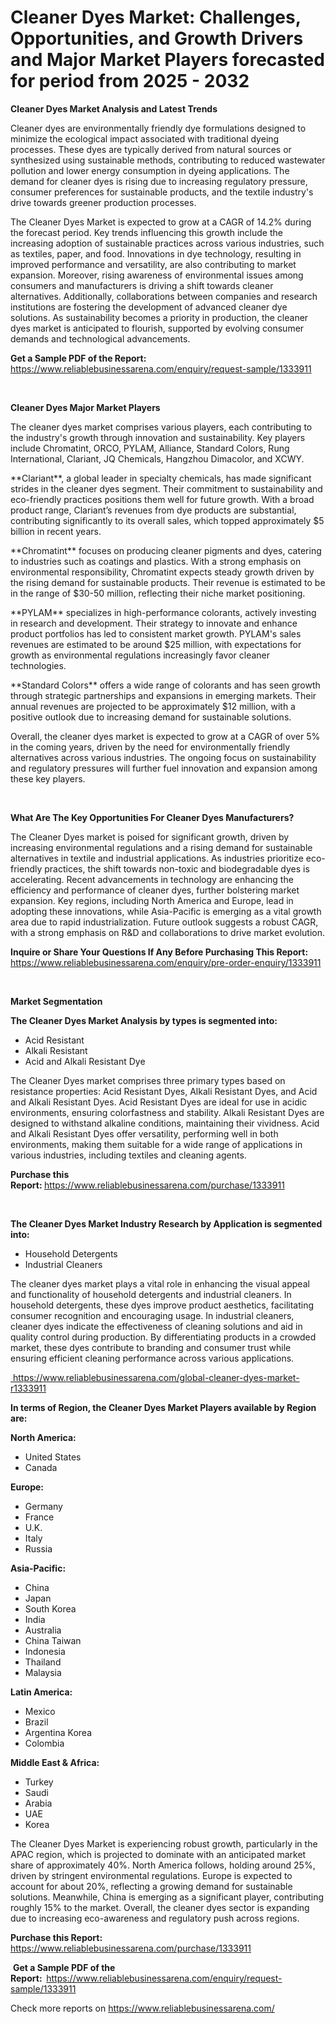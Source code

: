 <p><h1>Cleaner Dyes Market: Challenges, Opportunities, and Growth Drivers and Major Market Players forecasted for period from 2025 - 2032</h1></p><p><strong>Cleaner Dyes Market Analysis and Latest Trends</strong></p>
<p><p>Cleaner dyes are environmentally friendly dye formulations designed to minimize the ecological impact associated with traditional dyeing processes. These dyes are typically derived from natural sources or synthesized using sustainable methods, contributing to reduced wastewater pollution and lower energy consumption in dyeing applications. The demand for cleaner dyes is rising due to increasing regulatory pressure, consumer preferences for sustainable products, and the textile industry's drive towards greener production processes.</p><p>The Cleaner Dyes Market is expected to grow at a CAGR of 14.2% during the forecast period. Key trends influencing this growth include the increasing adoption of sustainable practices across various industries, such as textiles, paper, and food. Innovations in dye technology, resulting in improved performance and versatility, are also contributing to market expansion. Moreover, rising awareness of environmental issues among consumers and manufacturers is driving a shift towards cleaner alternatives. Additionally, collaborations between companies and research institutions are fostering the development of advanced cleaner dye solutions. As sustainability becomes a priority in production, the cleaner dyes market is anticipated to flourish, supported by evolving consumer demands and technological advancements.</p></p>
<p><strong>Get a Sample PDF of the Report:&nbsp;</strong> <a href="https://www.reliablebusinessarena.com/enquiry/request-sample/1333911?utm_campaign=3118&utm_medium=2&utm_source=Github&utm_content=ia&utm_term=24032025&utm_id=cleaner-dyes">https://www.reliablebusinessarena.com/enquiry/request-sample/1333911</a></p>
<p>&nbsp;</p>
<p><strong>Cleaner Dyes Major Market Players</strong></p>
<p><p>The cleaner dyes market comprises various players, each contributing to the industry's growth through innovation and sustainability. Key players include Chromatint, ORCO, PYLAM, Alliance, Standard Colors, Rung International, Clariant, JQ Chemicals, Hangzhou Dimacolor, and XCWY.</p><p>**Clariant**, a global leader in specialty chemicals, has made significant strides in the cleaner dyes segment. Their commitment to sustainability and eco-friendly practices positions them well for future growth. With a broad product range, Clariant’s revenues from dye products are substantial, contributing significantly to its overall sales, which topped approximately $5 billion in recent years.</p><p>**Chromatint** focuses on producing cleaner pigments and dyes, catering to industries such as coatings and plastics. With a strong emphasis on environmental responsibility, Chromatint expects steady growth driven by the rising demand for sustainable products. Their revenue is estimated to be in the range of $30-50 million, reflecting their niche market positioning.</p><p>**PYLAM** specializes in high-performance colorants, actively investing in research and development. Their strategy to innovate and enhance product portfolios has led to consistent market growth. PYLAM's sales revenues are estimated to be around $25 million, with expectations for growth as environmental regulations increasingly favor cleaner technologies.</p><p>**Standard Colors** offers a wide range of colorants and has seen growth through strategic partnerships and expansions in emerging markets. Their annual revenues are projected to be approximately $12 million, with a positive outlook due to increasing demand for sustainable solutions.</p><p>Overall, the cleaner dyes market is expected to grow at a CAGR of over 5% in the coming years, driven by the need for environmentally friendly alternatives across various industries. The ongoing focus on sustainability and regulatory pressures will further fuel innovation and expansion among these key players.</p></p>
<p>&nbsp;</p>
<p><strong>What Are The Key Opportunities For Cleaner Dyes Manufacturers?</strong></p>
<p><p>The Cleaner Dyes market is poised for significant growth, driven by increasing environmental regulations and a rising demand for sustainable alternatives in textile and industrial applications. As industries prioritize eco-friendly practices, the shift towards non-toxic and biodegradable dyes is accelerating. Recent advancements in technology are enhancing the efficiency and performance of cleaner dyes, further bolstering market expansion. Key regions, including North America and Europe, lead in adopting these innovations, while Asia-Pacific is emerging as a vital growth area due to rapid industrialization. Future outlook suggests a robust CAGR, with a strong emphasis on R&D and collaborations to drive market evolution.</p></p>
<p><strong>Inquire or Share Your Questions If Any Before Purchasing This Report:</strong> <a href="https://www.reliablebusinessarena.com/enquiry/pre-order-enquiry/1333911?utm_campaign=3118&utm_medium=2&utm_source=Github&utm_content=ia&utm_term=24032025&utm_id=cleaner-dyes">https://www.reliablebusinessarena.com/enquiry/pre-order-enquiry/1333911</a></p>
<p>&nbsp;</p>
<p><strong>Market Segmentation</strong></p>
<p><strong>The Cleaner Dyes Market Analysis by types is segmented into:</strong></p>
<p><ul><li>Acid Resistant</li><li>Alkali Resistant</li><li>Acid and Alkali Resistant Dye</li></ul></p>
<p><p>The Cleaner Dyes market comprises three primary types based on resistance properties: Acid Resistant Dyes, Alkali Resistant Dyes, and Acid and Alkali Resistant Dyes. Acid Resistant Dyes are ideal for use in acidic environments, ensuring colorfastness and stability. Alkali Resistant Dyes are designed to withstand alkaline conditions, maintaining their vividness. Acid and Alkali Resistant Dyes offer versatility, performing well in both environments, making them suitable for a wide range of applications in various industries, including textiles and cleaning agents.</p></p>
<p><strong>Purchase this Report:&nbsp;</strong><a href="https://www.reliablebusinessarena.com/purchase/1333911?utm_campaign=3118&utm_medium=2&utm_source=Github&utm_content=ia&utm_term=24032025&utm_id=cleaner-dyes">https://www.reliablebusinessarena.com/purchase/1333911</a></p>
<p>&nbsp;</p>
<p><strong>The Cleaner Dyes Market Industry Research by Application is segmented into:</strong></p>
<p><ul><li>Household Detergents</li><li>Industrial Cleaners</li></ul></p>
<p><p>The cleaner dyes market plays a vital role in enhancing the visual appeal and functionality of household detergents and industrial cleaners. In household detergents, these dyes improve product aesthetics, facilitating consumer recognition and encouraging usage. In industrial cleaners, cleaner dyes indicate the effectiveness of cleaning solutions and aid in quality control during production. By differentiating products in a crowded market, these dyes contribute to branding and consumer trust while ensuring efficient cleaning performance across various applications.</p></p>
<p><a href="https://www.reliablebusinessarena.com/global-cleaner-dyes-market-r1333911?utm_campaign=3118&utm_medium=2&utm_source=Github&utm_content=ia&utm_term=24032025&utm_id=cleaner-dyes">&nbsp;https://www.reliablebusinessarena.com/global-cleaner-dyes-market-r1333911</a></p>
<p><strong>In terms of Region, the Cleaner Dyes Market Players available by Region are:</strong></p>
<p>
    <p> <strong> North America: </strong>
        <ul>
            <li>United States</li>
            <li>Canada</li>
        </ul>
        </p> 
    <p> <strong> Europe: </strong>
        <ul>
            <li>Germany</li>
            <li>France</li>
            <li>U.K.</li>
            <li>Italy</li>
            <li>Russia</li>
        </ul>
        </p> 
    <p> <strong> Asia-Pacific: </strong>
        <ul>
            <li>China</li>
            <li>Japan</li>
            <li>South Korea</li>
            <li>India</li>
            <li>Australia</li>
            <li>China Taiwan</li>
            <li>Indonesia</li>
            <li>Thailand</li>
            <li>Malaysia</li>
        </ul>
        </p> 
    <p> <strong> Latin America: </strong>
        <ul>
            <li>Mexico</li>
            <li>Brazil</li>
            <li>Argentina Korea</li>
            <li>Colombia</li>
        </ul>
        </p> 
    <p> <strong> Middle East & Africa: </strong>
        <ul>
            <li>Turkey</li>
            <li>Saudi</li>
            <li>Arabia</li>
            <li>UAE</li>
            <li>Korea</li>
        </ul>
    </p>
    </p>
<p><p>The Cleaner Dyes Market is experiencing robust growth, particularly in the APAC region, which is projected to dominate with an anticipated market share of approximately 40%. North America follows, holding around 25%, driven by stringent environmental regulations. Europe is expected to account for about 20%, reflecting a growing demand for sustainable solutions. Meanwhile, China is emerging as a significant player, contributing roughly 15% to the market. Overall, the cleaner dyes sector is expanding due to increasing eco-awareness and regulatory push across regions.</p></p>
<p><strong>Purchase this Report: </strong><a href="https://www.reliablebusinessarena.com/purchase/1333911?utm_campaign=3118&utm_medium=2&utm_source=Github&utm_content=ia&utm_term=24032025&utm_id=cleaner-dyes">https://www.reliablebusinessarena.com/purchase/1333911</a></p>
<p>&nbsp;<strong>Get a Sample PDF of the Report:&nbsp;&nbsp;</strong><a href="https://www.reliablebusinessarena.com/enquiry/request-sample/1333911?utm_campaign=3118&utm_medium=2&utm_source=Github&utm_content=ia&utm_term=24032025&utm_id=cleaner-dyes">https://www.reliablebusinessarena.com/enquiry/request-sample/1333911</a></p>
<p><strong></strong></p>
<p>Check more reports on <a href="https://www.reliablebusinessarena.com/?utm_campaign=3118&utm_medium=2&utm_source=Github&utm_content=ia&utm_term=24032025&utm_id=cleaner-dyes">https://www.reliablebusinessarena.com/</a></p>